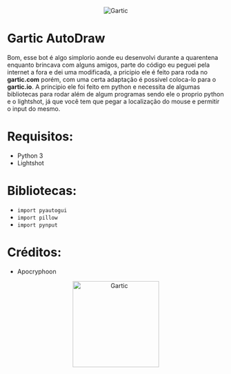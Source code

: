<p align="center">
  <img src="https://user-images.githubusercontent.com/32386767/89684666-4a07a180-d8d1-11ea-8dd0-fe94ea9eb94e.png" alt="Gartic"/>
</p>
                                                         
# Gartic AutoDraw

Bom, esse bot é algo simplorio aonde eu desenvolvi durante a quarentena enquanto brincava com alguns amigos, parte do código eu peguei pela internet a fora e dei uma modificada, a pricipio ele é feito para roda no **gartic.com** porém, com uma certa adaptação é possivel coloca-lo para o **gartic.io**. A principio ele foi feito em python e necessita de algumas bibliotecas para rodar além de algum programas sendo ele o proprio python e o lightshot, já que você tem que pegar a localização do mouse e permitir o input do mesmo.

# Requisitos:
- Python 3
- Lightshot

# Bibliotecas:
- ```import pyautogui```
- ```import pillow```
- ```import pynput```

# Créditos:
- Apocryphoon

<p align="center">
  <img src="https://user-images.githubusercontent.com/32386767/89684916-b7b3cd80-d8d1-11ea-934a-0078ec1f544c.png" alt="Gartic" height="200" width="200"/>
</p>

